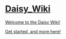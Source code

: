 # [Daisy_Wiki](https://github.com/electro-smith/DaisyWiki/wiki)

[Welcome to the Daisy Wiki!](https://github.com/electro-smith/DaisyWiki/wiki)

[Get started, and more here!](https://github.com/electro-smith/DaisyWiki/wiki)

